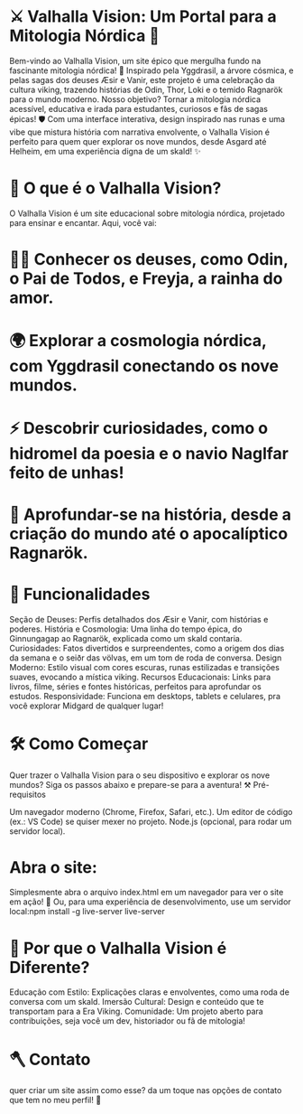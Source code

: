 # ⚔️ Valhalla Vision: Um Portal para a Mitologia Nórdica 🌌
Bem-vindo ao Valhalla Vision, um site épico que mergulha fundo na fascinante mitologia nórdica! 🌳 Inspirado pela Yggdrasil, a árvore cósmica, e pelas sagas dos deuses Æsir e Vanir, este projeto é uma celebração da cultura viking, trazendo histórias de Odin, Thor, Loki e o temido Ragnarök para o mundo moderno. Nosso objetivo? Tornar a mitologia nórdica acessível, educativa e irada para estudantes, curiosos e fãs de sagas épicas! 🛡️ Com uma interface interativa, design inspirado nas runas e uma vibe que mistura história com narrativa envolvente, o Valhalla Vision é perfeito para quem quer explorar os nove mundos, desde Asgard até Helheim, em uma experiência digna de um skald! ✨

# 🎯 O que é o Valhalla Vision?
O Valhalla Vision é um site educacional sobre mitologia nórdica, projetado para ensinar e encantar. Aqui, você vai:

# 🧙‍♂️ Conhecer os deuses, como Odin, o Pai de Todos, e Freyja, a rainha do amor.
# 🌍 Explorar a cosmologia nórdica, com Yggdrasil conectando os nove mundos.
# ⚡ Descobrir curiosidades, como o hidromel da poesia e o navio Naglfar feito de unhas!
# 📜 Aprofundar-se na história, desde a criação do mundo até o apocalíptico Ragnarök.
# 🚀 Funcionalidades
Seção de Deuses: Perfis detalhados dos Æsir e Vanir, com histórias e poderes. História e Cosmologia: Uma linha do tempo épica, do Ginnungagap ao Ragnarök, explicada como um skald contaria. Curiosidades: Fatos divertidos e surpreendentes, como a origem dos dias da semana e o seiðr das völvas, em um tom de roda de conversa. Design Moderno: Estilo visual com cores escuras, runas estilizadas e transições suaves, evocando a mística viking. Recursos Educacionais: Links para livros, filme, séries e fontes históricas, perfeitos para aprofundar os estudos. Responsividade: Funciona em desktops, tablets e celulares, pra você explorar Midgard de qualquer lugar!

# 🛠️ Como Começar
Quer trazer o Valhalla Vision para o seu dispositivo e explorar os nove mundos? Siga os passos abaixo e prepare-se para a aventura! ⚒️ Pré-requisitos

Um navegador moderno (Chrome, Firefox, Safari, etc.). Um editor de código (ex.: VS Code) se quiser mexer no projeto. Node.js (opcional, para rodar um servidor local).

# Abra o site:
Simplesmente abra o arquivo index.html em um navegador para ver o site em ação! 🌟 Ou, para uma experiência de desenvolvimento, use um servidor local:npm install -g live-server live-server

# 🌟 Por que o Valhalla Vision é Diferente?
Educação com Estilo: Explicações claras e envolventes, como uma roda de conversa com um skald. Imersão Cultural: Design e conteúdo que te transportam para a Era Viking. Comunidade: Um projeto aberto para contribuições, seja você um dev, historiador ou fã de mitologia!

# 🪓 Contato
quer criar um site assim como esse? da um toque nas opções de contato que tem no meu perfil! 📩
